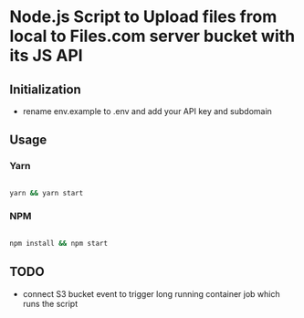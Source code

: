 # Node.js Script to Upload files from local to Files.com server bucket with its JS API

## Initialization

- rename env.example to .env and add your API key and subdomain

## Usage

### Yarn

```bash

yarn && yarn start

```

### NPM

```bash

npm install && npm start

```

## TODO

- connect S3 bucket event to trigger long running container job which runs the script
